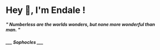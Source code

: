 <h1 title="head"> Hey 👋, I'm Endale !</h1>

**<h5><i>" Numberless are the worlds wonders, but none more wonderful than man. "</i></h5>**

*<b>___ Sophocles ___</b>*
